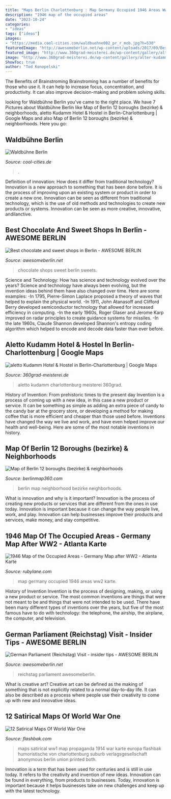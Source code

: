 ```yaml
---
title: "Maps Berlin Charlottenburg : Map Germany Occupied 1946 Areas Ww2 Karte"
description: "1946 map of the occupied areas"
date: "2023-10-24"
categories:
- "ideas"
tags: ["ideas"]
images:
- "https://media.cool-cities.com/waldbuehne002_pr_r_mob.jpg?h=530"
featuredImage: "http://awesomeberlin.net/wp-content/uploads/2017/09/Best-chocolate-and-sweet-shops-in-Berlin4.jpg"
featured_image: "http://www.360grad-meisterei.de/wp-content/gallery/alter-kudamm-berlin-charlottenburg/aletto-Kudamm-Hotel-Hostel-Berlin-Charlottenburg-5.jpg"
image: "http://www.360grad-meisterei.de/wp-content/gallery/alter-kudamm-berlin-charlottenburg/aletto-Kudamm-Hotel-Hostel-Berlin-Charlottenburg-5.jpg"
ShowToc: true
author: "Tod Konopelski"
---
```



The Benefits of Brainstroming
Brainstroming has a number of benefits for those who use it. It can help to increase focus, concentration, and productivity. It can also improve decision-making and problem solving skills.

	

		
looking for Waldbühne Berlin you've came to the right place. We have 7 Pictures about Waldbühne Berlin like Map of Berlin 12 boroughs (bezirke) &amp; neighborhoods, aletto Kudamm Hotel &amp; Hostel in Berlin-Charlottenburg | Google Maps and also Map of Berlin 12 boroughs (bezirke) &amp; neighborhoods. Here you go:
		
    
## Waldbühne Berlin

<img loading=lazy src="https://media.cool-cities.com/waldbuehne002_pr_r_mob.jpg?h=530" onerror="this.onerror=null;this.src='https://tse4.mm.bing.net/th?id=OIP.1idMzjMWjxSNza4Ob0P77gHaFj&amp;pid=15.1';" alt="Waldbühne Berlin">

_Source: cool-cities.de_

>. 

	

Definition of innovation: How does it differ from traditional technology?
Innovation is a new approach to something that has been done before. It is the process of improving upon an existing system or product in order to create a new one. Innovation can be seen as different from traditional technology, which is the use of old methods and technologies to create new products or systems. Innovation can be seen as more creative, innovative, andilanctive.

    
## Best Chocolate And Sweet Shops In Berlin - AWESOME BERLIN

<img loading=lazy src="http://awesomeberlin.net/wp-content/uploads/2017/09/Best-chocolate-and-sweet-shops-in-Berlin4.jpg" onerror="this.onerror=null;this.src='https://tse2.mm.bing.net/th?id=OIP.4WXGuf67v32a3aQ2ew76PgHaE8&amp;pid=15.1';" alt="Best chocolate and sweet shops in Berlin - AWESOME BERLIN">

_Source: awesomeberlin.net_

>chocolate shops sweet berlin sweets. 

	

Science and Technology: How has science and technology evolved over the years?
Science and technology have always been evolving, but the invention ideas behind them have also changed over time. Here are some examples: 
-In 1795, Pierre-Simon Laplace proposed a theory of waves that helped to explain the physical world. 
-In 1911, John Atanasoff and Clifford Berry developed semiconductor technology that allowed for increased efficiency in computing. 
-In the early 1960s, Roger Glaser and Jerome Karp improved on radar principles to create guidance systems for missiles.
-In the late 1960s, Claude Shannon developed Shannon's entropy coding algorithm which helped to encode and decode data faster than ever before.

    
## Aletto Kudamm Hotel &amp; Hostel In Berlin-Charlottenburg | Google Maps

<img loading=lazy src="http://www.360grad-meisterei.de/wp-content/gallery/alter-kudamm-berlin-charlottenburg/aletto-Kudamm-Hotel-Hostel-Berlin-Charlottenburg-5.jpg" onerror="this.onerror=null;this.src='https://tse3.mm.bing.net/th?id=OIP.1jbUd_BqCd0PkmayY_RIJgHaE8&amp;pid=15.1';" alt="aletto Kudamm Hotel &amp; Hostel in Berlin-Charlottenburg | Google Maps">

_Source: 360grad-meisterei.de_

>aletto kudamm charlottenburg meisterei 360grad. 

	

History of Invention: From prehistoric times to the present day
Invention is a process of coming up with a new idea, in this case a new product or service. It can be something as simple as adding an extra piece of candy to the candy bar at the grocery store, or developing a method for making coffee that is more efficient and cheaper than those used before. Inventions have changed the way we live and work, and have even helped improve our health and well-being. Here are some of the most notable inventions in history.

    
## Map Of Berlin 12 Boroughs (bezirke) &amp; Neighborhoods

<img loading=lazy src="https://berlinmap360.com/website/var/tmp/image-thumbnails/0/606/thumb__mapShare/berlin-neighborhood-map.jpeg" onerror="this.onerror=null;this.src='https://tse3.mm.bing.net/th?id=OIP.oidFefKSMeC_EwruCLOEzQHaD4&amp;pid=15.1';" alt="Map of Berlin 12 boroughs (bezirke) &amp; neighborhoods">

_Source: berlinmap360.com_

>berlin map neighborhood bezirke neighborhoods. 

	

What is innovation and why is it important?
Innovation is the process of creating new products or services that are different from the ones in use today. Innovation is important because it can change the way people live, work, and play. Innovation can help businesses improve their products and services, make money, and stay competitive.

    
## 1946 Map Of The Occupied Areas - Germany Map After WW2 - Atlanta Karte

<img loading=lazy src="https://cdn0.rubylane.com/_pod/item/1415055/a21/1946-Map-Occupied-Areas-Germany-Map-full-2o-2048-30-r-cccccc-6.jpg" onerror="this.onerror=null;this.src='https://tse4.mm.bing.net/th?id=OIP.nQxgAH4_2Wqt9aWOeXLN0wHaEG&amp;pid=15.1';" alt="1946 Map of the Occupied Areas - Germany Map after WW2 - Atlanta Karte">

_Source: rubylane.com_

>map germany occupied 1946 areas ww2 karte. 

	

History of Invention
Invention is the process of designing, making, or using a new product or service. The most common inventions are things that were not meant to be and things that were not intended to be used. There have been many different types of inventions over the years, but five of the most famous have to do with technology: the telephone, the airship, the airplane, the computer, and television.

    
## German Parliament (Reichstag) Visit - Insider Tips - AWESOME BERLIN

<img loading=lazy src="http://awesomeberlin.net/wp-content/uploads/2016/03/reichs.jpg" onerror="this.onerror=null;this.src='https://tse4.mm.bing.net/th?id=OIP.U8GbgVorpwmapzRWEPaF_AHaEt&amp;pid=15.1';" alt="German Parliament (Reichstag) Visit - insider tips - AWESOME BERLIN">

_Source: awesomeberlin.net_

>reichstag parliament awesomeberlin. 

	

What is creative art?
Creative art can be defined as the making of something that is not explicitly related to a normal day-to-day life. It can also be described as a process where people use their creativity to come up with new and innovative ideas.

    
## 12 Satirical Maps Of World War One

<img loading=lazy src="http://flashbak.com/wp-content/uploads/2015/10/maps.jpeg" onerror="this.onerror=null;this.src='https://tse2.mm.bing.net/th?id=OIP.8VUBWAmdQ21vSU22cRmd3gHaGj&amp;pid=15.1';" alt="12 Satirical Maps Of World War One">

_Source: flashbak.com_

>maps satirical ww1 map propaganda 1914 war karte europa flashbak humoristische von charlottenburg suburb verlagsgesellschaft anonymous berlin union printed both. 

	

Innovation is a term that has been used for centuries and is still in use today. It refers to the creativity and invention of new ideas. Innovation can be found in everything, from products to businesses. Today, innovation is important because it helps businesses take on new challenges and keep up with the latest technology.

